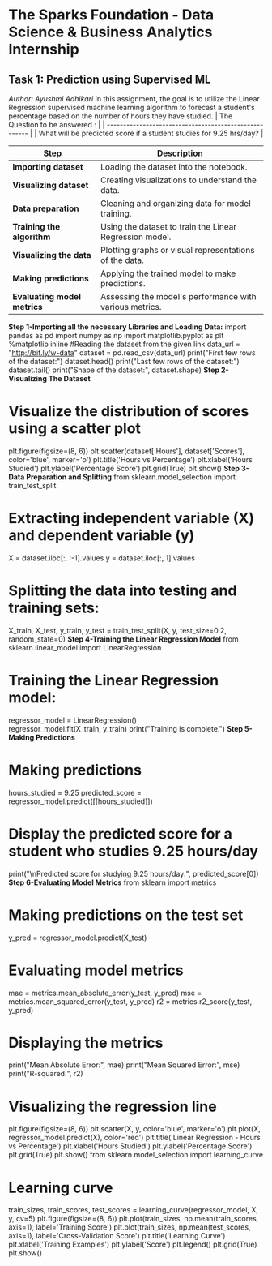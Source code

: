 # The Sparks Foundation - Data Science & Business Analytics Internship
## Task 1: Prediction using Supervised ML
*Author: Ayushmi Adhikari*
In this assignment, the goal is to utilize the Linear Regression supervised machine learning algorithm to forecast a student's percentage based on the number of hours they have studied.
| The Question to be answered :                          | 
| ------------------------------------------------------ | 
| What will be predicted score if a student studies for 9.25 hrs/day? |

| **Step**                          | **Description**                                     |
| ---------------------------------- | ---------------------------------------------------- |
| **Importing dataset**             | Loading the dataset into the notebook.               |
| **Visualizing dataset**           | Creating visualizations to understand the data.      |
| **Data preparation**              | Cleaning and organizing data for model training.     |
| **Training the algorithm**        | Using the dataset to train the Linear Regression model. |
| **Visualizing the data**          | Plotting graphs or visual representations of the data. |
| **Making predictions**            | Applying the trained model to make predictions.      |
| **Evaluating model metrics**      | Assessing the model's performance with various metrics. |

**Step 1-Importing all the necessary Libraries and Loading Data:**
import pandas as pd
import numpy as np
import matplotlib.pyplot as plt
%matplotlib inline
#Reading the dataset from the given link
data_url = "http://bit.ly/w-data"
dataset = pd.read_csv(data_url)
print("First few rows of the dataset:")
dataset.head()
print("Last few rows of the dataset:")
dataset.tail()
print("Shape of the dataset:", dataset.shape)
**Step 2-Visualizing The Dataset**
# Visualize the distribution of scores using a scatter plot
plt.figure(figsize=(8, 6))
plt.scatter(dataset['Hours'], dataset['Scores'], color='blue', marker='o')
plt.title('Hours vs Percentage')
plt.xlabel('Hours Studied')
plt.ylabel('Percentage Score')
plt.grid(True)
plt.show()
**Step 3-Data Preparation and Splitting**
from sklearn.model_selection import train_test_split  
# Extracting independent variable (X) and dependent variable (y)
X = dataset.iloc[:, :-1].values
y = dataset.iloc[:, 1].values

# Splitting the data into testing and training sets:
X_train, X_test, y_train, y_test = train_test_split(X, y, test_size=0.2, random_state=0)
**Step 4-Training the Linear Regression Model**
from sklearn.linear_model import LinearRegression 

# Training the Linear Regression model:
regressor_model = LinearRegression()  
regressor_model.fit(X_train, y_train) 
print("Training is complete.")
**Step 5-Making Predictions**
# Making predictions
hours_studied = 9.25
predicted_score = regressor_model.predict([[hours_studied]])

# Display the predicted score for a student who studies 9.25 hours/day
print("\nPredicted score for studying 9.25 hours/day:", predicted_score[0])
**Step 6-Evaluating Model Metrics**
from sklearn import metrics

# Making predictions on the test set
y_pred = regressor_model.predict(X_test)

# Evaluating model metrics
mae = metrics.mean_absolute_error(y_test, y_pred)
mse = metrics.mean_squared_error(y_test, y_pred)
r2 = metrics.r2_score(y_test, y_pred)

# Displaying the metrics
print("Mean Absolute Error:", mae)
print("Mean Squared Error:", mse)
print("R-squared:", r2)

# Visualizing the regression line
plt.figure(figsize=(8, 6))
plt.scatter(X, y, color='blue', marker='o')
plt.plot(X, regressor_model.predict(X), color='red')
plt.title('Linear Regression - Hours vs Percentage')
plt.xlabel('Hours Studied')
plt.ylabel('Percentage Score')
plt.grid(True)
plt.show()
from sklearn.model_selection import learning_curve

# Learning curve
train_sizes, train_scores, test_scores = learning_curve(regressor_model, X, y, cv=5)
plt.figure(figsize=(8, 6))
plt.plot(train_sizes, np.mean(train_scores, axis=1), label='Training Score')
plt.plot(train_sizes, np.mean(test_scores, axis=1), label='Cross-Validation Score')
plt.title('Learning Curve')
plt.xlabel('Training Examples')
plt.ylabel('Score')
plt.legend()
plt.grid(True)
plt.show()
